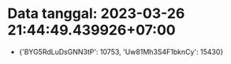 # Data tanggal: 2023-03-26 21:44:49.439926+07:00

* {'BYG5RdLuDsGNN3tP': 10753, 'Uw81Mh3S4F1bknCy': 15430}
